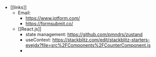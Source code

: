 - [[links]]
	- Email:
		- https://www.jotform.com/
		- https://formsubmit.co/
	- [[React.js]]
		- state management: https://github.com/pmndrs/zustand
		- useContext: https://stackblitz.com/edit/stackblitz-starters-evejdx?file=src%2FComponents%2FCounterComponent.js
		-
